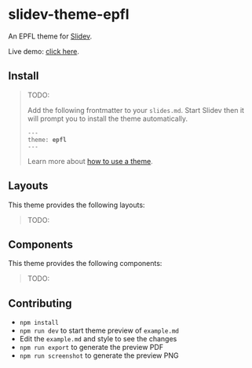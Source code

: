 # slidev-theme-epfl

<!-- [![NPM version](https://img.shields.io/npm/v/slidev-theme-epfl?color=3AB9D4&label=)](https://www.npmjs.com/package/slidev-theme-epfl) -->

An EPFL theme for [Slidev](https://github.com/slidevjs/slidev).

<!--
  Learn more about how to write a theme:
  https://sli.dev/guide/write-theme.html
--->

<!--
  run `npm run dev` to check out the slides for more details of how to start writing a theme
-->


  <!-- Put some screenshots here to demonstrate your theme -->

  Live demo: [click here](https://lucent-peony-8634db.netlify.app).


## Install

> TODO:
> 
> Add the following frontmatter to your `slides.md`. Start Slidev then it will prompt you to install the theme automatically.
> 
> <pre><code>---
> theme: <b>epfl</b>
> ---</code></pre>
> 
> Learn more about [how to use a theme](https://sli.dev/guide/theme-addon#use-theme).

## Layouts

This theme provides the following layouts:

> TODO:

## Components

This theme provides the following components:

> TODO:

## Contributing

- `npm install`
- `npm run dev` to start theme preview of `example.md`
- Edit the `example.md` and style to see the changes
- `npm run export` to generate the preview PDF
- `npm run screenshot` to generate the preview PNG
